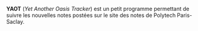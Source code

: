 **YAOT** (*Yet Another Oasis Tracker*) est un petit programme permettant de suivre les nouvelles notes postées sur le
site des notes de Polytech Paris-Saclay.